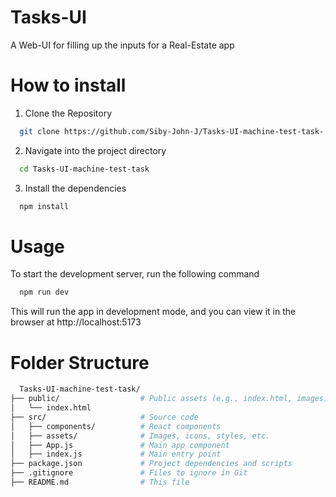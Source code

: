 # Tasks-UI
A Web-UI for filling up the inputs for a Real-Estate app

# How to install

1. Clone the Repository
```bash
  git clone https://github.com/Siby-John-J/Tasks-UI-machine-test-task-.git
```

2. Navigate into the project directory
```bash
  cd Tasks-UI-machine-test-task
```

3. Install the dependencies
```bash
  npm install
```

# Usage
To start the development server, run the following command
```bash
  npm run dev
```
This will run the app in development mode, and you can view it in the browser at http://localhost:5173

# Folder Structure
```bash
  Tasks-UI-machine-test-task/
├── public/                  # Public assets (e.g., index.html, images)
│   └── index.html
├── src/                     # Source code
│   ├── components/          # React components
│   ├── assets/              # Images, icons, styles, etc.
│   ├── App.js               # Main app component
│   ├── index.js             # Main entry point
├── package.json             # Project dependencies and scripts
├── .gitignore               # Files to ignore in Git
├── README.md                # This file
```

